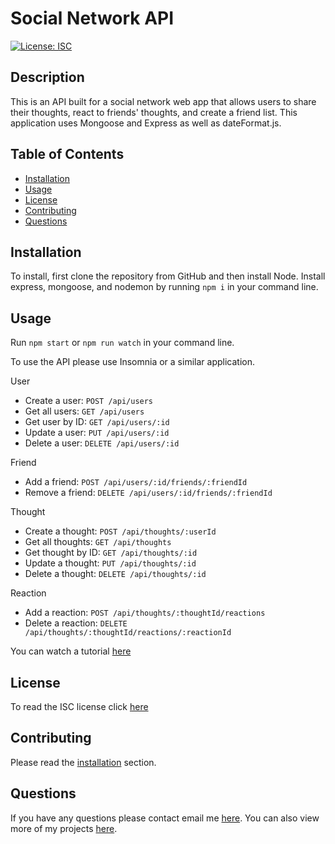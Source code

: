 # Social Network API
[![License: ISC](https://img.shields.io/badge/License-ISC-blue.svg)](https://opensource.org/licenses/ISC)

## Description 
This is an API built for a social network web app that allows users to share their thoughts, react to friends' thoughts, and create a friend list. This application uses Mongoose and Express as well as dateFormat.js.
 
## Table of Contents
* [Installation](#installation)
* [Usage](#usage)
* [License](#license)
* [Contributing](#contributing)
* [Questions](#questions)

## Installation 
To install, first clone the repository from GitHub and then install Node. Install express, mongoose, and nodemon by running `npm i` in your command line.

## Usage 
Run `npm start` or `npm run watch` in your command line.

To use the API please use Insomnia or a similar application.

User
* Create a user: `POST /api/users`
* Get all users: `GET /api/users`
* Get user by ID: `GET /api/users/:id`
* Update a user: `PUT /api/users/:id`
* Delete a user: `DELETE /api/users/:id`

Friend
* Add a friend: `POST /api/users/:id/friends/:friendId`
* Remove a friend: `DELETE /api/users/:id/friends/:friendId`

Thought
* Create a thought: `POST /api/thoughts/:userId`
* Get all thoughts: `GET /api/thoughts`
* Get thought by ID: `GET /api/thoughts/:id`
* Update a thought: `PUT /api/thoughts/:id`
* Delete a thought: `DELETE /api/thoughts/:id`

Reaction
* Add a reaction: `POST /api/thoughts/:thoughtId/reactions`
* Delete a reaction: `DELETE /api/thoughts/:thoughtId/reactions/:reactionId`

You can watch a tutorial [here]()

## License 
To read the ISC license click [here](https://opensource.org/licenses/ISC)

## Contributing 
Please read the [installation](#installation) section.

## Questions
If you have any questions please contact email me [here](mailto:nate.granzow@gmail.com). You can also view more of my projects [here](https://github.com/ngranzow/).
